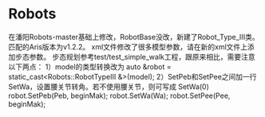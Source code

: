 # Robots
在潘阳Robots-master基础上修改，RobotBase没改，新建了Robot_Type_III类。
匹配的Aris版本为v1.2.2。
xml文件修改了很多模型参数，请在新的xml文件上添加步态参数。
步态规划参考test/test_simple_walk工程，跟原来相比，需要注意以下两点：
    1）model的类型转换改为
        auto &robot = static_cast<Robots::RobotTypeIII &>(model);
    2）SetPeb和SetPee之间加一行SetWa，设置腰关节转角。若不使用腰关节，则可写成 SetWa(0)
        robot.SetPeb(Peb, beginMak);
	      robot.SetWa(Wa);
	      robot.SetPee(Pee, beginMak);
